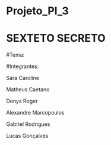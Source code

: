 # Projeto_PI_3

# SEXTETO SECRETO

#Tema: 

#Integrantes:

Sara Caroline

Matheus Caetano

Denys Roger

Alexandre Marcopoulos

Gabriel Rodrigues

Lucas Gonçalves
